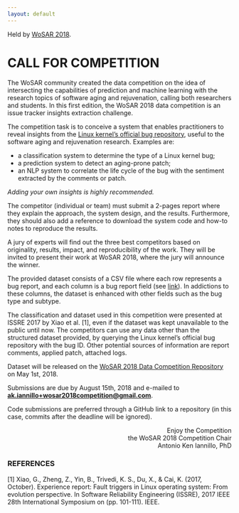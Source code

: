 ```yaml
---
layout: default
---
```


Held by [WoSAR 2018](http://wosar2018.buaa.edu.cn/).

# CALL FOR COMPETITION
The WoSAR community created the data competition on the idea of intersecting the capabilities of prediction and machine learning with the research topics of software aging and rejuvenation, calling both researchers and students. 
In this first edition, the WoSAR 2018 data competition is an issue tracker insights extraction challenge.

The competition task is to conceive a system that enables practitioners to reveal insights from the [Linux kernel’s official bug repository](https://bugzilla.kernel.org/), useful to the software aging and rejuvenation research. 
Examples are:
* a classification system to determine the type of a Linux kernel bug;
* a prediction system to detect an aging-prone patch;
* an NLP system to correlate the life cycle of the bug with the sentiment extracted by the comments or patch.

_Adding your own insights is highly recommended._

The competitor (individual or team) must submit a 2-pages report where they explain the approach, the system design, and the results. Furthermore, they should also add a reference to download the system code and how-to notes to reproduce the results. 

A jury of experts will find out the three best competitors based on originality, results, impact, and reproducibility of the work. They will be invited to present their work at WoSAR 2018, where the jury will announce the winner.

The provided dataset consists of a CSV file where each row represents a bug report, and each column is a bug report field (see [link](https://bugzilla.kernel.org/page.cgi?id=fields.html)). 
In addictions to these columns, the dataset is enhanced with other fields such as the bug type and subtype. 

The classification and dataset used in this competition were presented at ISSRE 2017 by Xiao et al. [1], even if the dataset was kept unavailable to the public until now. The competitors can use any data other than the structured dataset provided, by querying the Linux kernel’s official bug repository with the bug ID. Other potential sources of information are report comments, applied patch, attached logs.

Dataset will be released on the [WoSAR 2018 Data Competition Repository](https://github.com/akiannillo/wosar2018competition) on May 1st, 2018.

Submissions are due by August 15th, 2018 and e-mailed to [**ak.iannillo+wosar2018competition@gmail.com**](ak.iannillo+wosar2018competition@gmail.com). 

Code submissions are preferred through a GitHub link to a repository (in this case, commits after the deadline will be ignored).

<p style="text-align: right"> Enjoy the Competition<br>
the WoSAR 2018 Competition Chair<br>
Antonio Ken Iannillo, PhD<p>

### REFERENCES
[1] Xiao, G., Zheng, Z., Yin, B., Trivedi, K. S., Du, X., & Cai, K. (2017, October). Experience report: Fault triggers in Linux operating system: From evolution perspective. In Software Reliability Engineering (ISSRE), 2017 IEEE 28th International Symposium on (pp. 101-111). IEEE.
